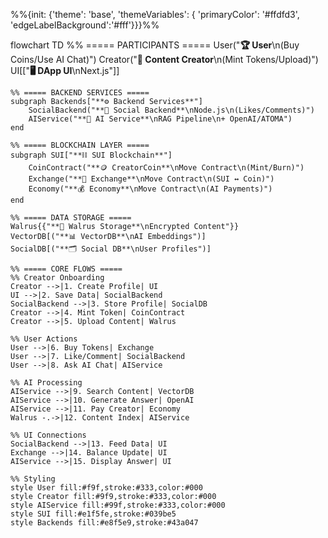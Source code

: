 %%{init: {'theme': 'base', 'themeVariables': { 'primaryColor': '#ffdfd3', 'edgeLabelBackground':'#fff'}}}%%

flowchart TD
    %% ===== PARTICIPANTS =====
    User("**🏆 User**\n(Buy Coins/Use AI Chat)")
    Creator("**🎨 Content Creator**\n(Mint Tokens/Upload)")
    UI[["**🖥️ DApp UI**\nNext.js"]]

    %% ===== BACKEND SERVICES =====
    subgraph Backends["**⚙️ Backend Services**"]
        SocialBackend("**🤝 Social Backend**\nNode.js\n(Likes/Comments)")
        AIService("**🧠 AI Service**\nRAG Pipeline\n+ OpenAI/ATOMA")
    end

    %% ===== BLOCKCHAIN LAYER =====
    subgraph SUI["**⛓ SUI Blockchain**"]
        CoinContract("**🪙 CreatorCoin**\nMove Contract\n(Mint/Burn)")
        Exchange("**💱 Exchange**\nMove Contract\n(SUI ↔ Coin)")
        Economy("**💰 Economy**\nMove Contract\n(AI Payments)")
    end

    %% ===== DATA STORAGE =====
    Walrus{{"**🦭 Walrus Storage**\nEncrypted Content"}}
    VectorDB[("**📊 VectorDB**\nAI Embeddings")]
    SocialDB[("**🗂 Social DB**\nUser Profiles")]

    %% ===== CORE FLOWS =====
    %% Creator Onboarding
    Creator -->|1. Create Profile| UI
    UI -->|2. Save Data| SocialBackend
    SocialBackend -->|3. Store Profile| SocialDB
    Creator -->|4. Mint Token| CoinContract
    Creator -->|5. Upload Content| Walrus

    %% User Actions
    User -->|6. Buy Tokens| Exchange
    User -->|7. Like/Comment| SocialBackend
    User -->|8. Ask AI Chat| AIService

    %% AI Processing
    AIService -->|9. Search Content| VectorDB
    AIService -->|10. Generate Answer| OpenAI
    AIService -->|11. Pay Creator| Economy
    Walrus -.->|12. Content Index| AIService

    %% UI Connections
    SocialBackend -->|13. Feed Data| UI
    Exchange -->|14. Balance Update| UI
    AIService -->|15. Display Answer| UI

    %% Styling
    style User fill:#f9f,stroke:#333,color:#000
    style Creator fill:#9f9,stroke:#333,color:#000
    style AIService fill:#99f,stroke:#333,color:#000
    style SUI fill:#e1f5fe,stroke:#039be5
    style Backends fill:#e8f5e9,stroke:#43a047
